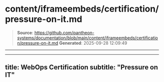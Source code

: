 # content/iframeembeds/certification/pressure-on-it.md

> **Source**: https://github.com/pantheon-systems/documentation/blob/main/content/iframeembeds/certification/pressure-on-it.md
> **Generated**: 2025-09-28 12:09:49

---

---
title: WebOps Certification
subtitle: "Pressure on IT"
---

<Partial file="certification-guide/pressure-on-it.md" />

